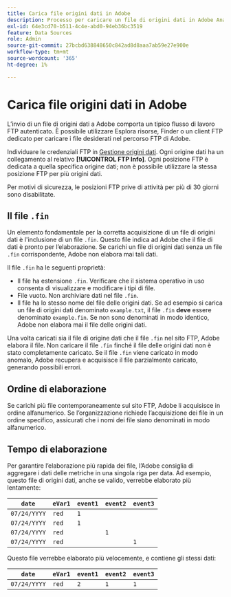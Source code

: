 ```yaml
---
title: Carica file origini dati in Adobe
description: Processo per caricare un file di origini dati in Adobe Analytics per l’acquisizione.
exl-id: 64e3cd70-b511-4c4e-abd0-94eb36bc3519
feature: Data Sources
role: Admin
source-git-commit: 27bcbd638848650c842ad8d8aaa7ab59e27e900e
workflow-type: tm+mt
source-wordcount: '365'
ht-degree: 1%

---
```


# Carica file origini dati in Adobe

L’invio di un file di origini dati a Adobe comporta un tipico flusso di lavoro FTP autenticato. È possibile utilizzare Esplora risorse, Finder o un client FTP dedicato per caricare i file desiderati nel percorso FTP di Adobe.

Individuare le credenziali FTP in [Gestione origini dati](manage.md). Ogni origine dati ha un collegamento al relativo **[!UICONTROL FTP Info]**. Ogni posizione FTP è dedicata a quella specifica origine dati; non è possibile utilizzare la stessa posizione FTP per più origini dati.

Per motivi di sicurezza, le posizioni FTP prive di attività per più di 30 giorni sono disabilitate.

## Il file `.fin`

Un elemento fondamentale per la corretta acquisizione di un file di origini dati è l&#39;inclusione di un file `.fin`. Questo file indica ad Adobe che il file di dati è pronto per l’elaborazione. Se carichi un file di origini dati senza un file `.fin` corrispondente, Adobe non elabora mai tali dati.

Il file `.fin` ha le seguenti proprietà:

* Il file ha estensione `.fin`. Verificare che il sistema operativo in uso consenta di visualizzare e modificare i tipi di file.
* File vuoto. Non archiviare dati nel file `.fin`.
* Il file ha lo stesso nome del file delle origini dati. Se ad esempio si carica un file di origini dati denominato `example.txt`, il file `.fin` **deve** essere denominato `example.fin`. Se non sono denominati in modo identico, Adobe non elabora mai il file delle origini dati.

Una volta caricati sia il file di origine dati che il file `.fin` nel sito FTP, Adobe elabora il file. Non caricare il file `.fin` finché il file delle origini dati non è stato completamente caricato. Se il file `.fin` viene caricato in modo anomalo, Adobe recupera e acquisisce il file parzialmente caricato, generando possibili errori.

## Ordine di elaborazione

Se carichi più file contemporaneamente sul sito FTP, Adobe li acquisisce in ordine alfanumerico. Se l’organizzazione richiede l’acquisizione dei file in un ordine specifico, assicurati che i nomi dei file siano denominati in modo alfanumerico.

## Tempo di elaborazione

Per garantire l’elaborazione più rapida dei file, l’Adobe consiglia di aggregare i dati delle metriche in una singola riga per data. Ad esempio, questo file di origini dati, anche se valido, verrebbe elaborato più lentamente:

| `date` | `eVar1` | `event1` | `event2` | `event3` |
| --- | --- | --- | --- | --- |
| `07/24/YYYY` | `red` | `1` | | |
| `07/24/YYYY` | `red` | `1` | | |
| `07/24/YYYY` | `red` | | `1` | |
| `07/24/YYYY` | `red` | | | `1` |

Questo file verrebbe elaborato più velocemente, e contiene gli stessi dati:

| `date` | `eVar1` | `event1` | `event2` | `event3` |
| --- | --- | --- | --- | --- |
| `07/24/YYYY` | `red` | `2` | `1` | `1` |
